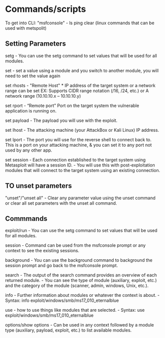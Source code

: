 # Commands/scripts

To get into CLI:
"msfconsole"
    - ls ping clear (linux commands that can be used with metspolit)

## Setting Parameters

setg
    - You can use the setg command to set values that will be used for all modules.

set
    - set a value using a module and you switch to another module, you will need to set the value again

set rhosts
    - "Remote Host" * IP address of the target system or a network range can be set EX: Supports CIDR range notation (/16, /24, etc.) or A network range (10.10.10.x – 10.10.10.y)

set rport
    - “Remote port” Port on the target system the vulnerable application is running on.

set payload
    - The payload you will use with the exploit.

set lhost
    - The attacking machine (your AttackBox or Kali Linux) IP address.

set lport
    - The port you will use for the reverse shell to connect back to. This is a port on your attacking machine, & you can set it to any port not used by any other app.

set session
    - Each connection established to the target system using Metasploit will have a session ID.
    - You will use this with post-exploitation modules that will connect to the target system using an existing connection.

## TO unset parameters

"unset"/"unset all"
    - Clear any parameter value using the unset command or clear all set parameters with the unset all command.

## Commmands

exploit/run
    - You can use the setg command to set values that will be used for all modules.

session
    - Command can be used from the msfconsole prompt or any context to see the existing sessions.

background
    - You can use the background command to background the session prompt and go back to the msfconsole prompt.

search
    - The output of the search command provides an overview of each returned module.
    - You can see the type of module (auxiliary, exploit, etc.) and the category of the module (scanner, admin, windows, Unix, etc.).

info
    - Further information about modules or whatever the context is about.
      - Syntax: info exploit/windows/smb/ms17_010_eternalblue

use
    - how to use things like modules that are selected.
      - Syntax: use exploit/windows/smb/ms17_010_eternalblue

options/show options
    - Can be used in any context followed by a module type (auxiliary, payload, exploit, etc.) to list available modules.
